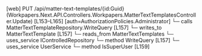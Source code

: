 [web] PUT /api/matter-text-templates/{id:Guid}  (Workpapers.Next.API.Controllers.Workpapers.MatterTextTemplatesController.Update)  [L153–L165] [auth=AuthorizationPolicies.Administrator]
  └─ calls MatterTextTemplateRepository.WriteQuery [L157]
  └─ writes_to MatterTextTemplate [L157]
    └─ reads_from MatterTextTemplates
  └─ uses_service IControlledRepository<MatterTextTemplate>
    └─ method WriteQuery [L157]
  └─ uses_service UserService
    └─ method IsSuperUser [L159]

